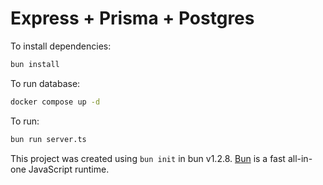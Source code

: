 # Express + Prisma + Postgres

To install dependencies:

```bash
bun install
```

To run database:

```bash
docker compose up -d
```

To run:

```bash
bun run server.ts
```

This project was created using `bun init` in bun v1.2.8. [Bun](https://bun.sh) is a fast all-in-one JavaScript runtime.
